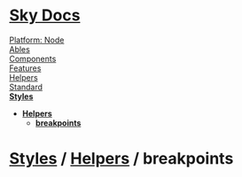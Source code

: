 <!--- This breakpoints was auto-generated using "npx sky readme" --> 

# [Sky Docs](/README.md)

[Platform: Node](..%2F..%2F..%2F%40node%2FPlatform%3A%20Node.md)   
[Ables](..%2F..%2F..%2Fables%2FAbles.md)   
[Components](..%2F..%2F..%2Fcomponents%2FComponents.md)   
[Features](..%2F..%2F..%2Ffeatures%2FFeatures.md)   
[Helpers](..%2F..%2F..%2Fhelpers%2FHelpers.md)   
[Standard](..%2F..%2F..%2Fstandard%2FStandard.md)   
**[Styles](..%2F..%2F..%2Fstyles%2FStyles.md)**   
* **[Helpers](..%2F..%2F..%2Fstyles%2Fhelpers%2FHelpers.md)**  
   * **[breakpoints](..%2F..%2F..%2Fstyles%2Fhelpers%2Fbreakpoints%2Fbreakpoints.md)**
  
# [Styles](../../../styles/Styles.md) / [Helpers](../../../styles/helpers/Helpers.md) / breakpoints